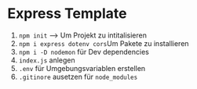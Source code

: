 # Express Template

1. `npm init` --> Um Projekt zu intitalisieren
2. `npm i express dotenv cors`Um Pakete zu installieren
3. `npm i -D nodemon` für Dev dependencies
4. `index.js` anlegen
5. `.env` für Umgebungsvariablen erstellen
6. `.gitinore` ausetzen für `node_modules`
